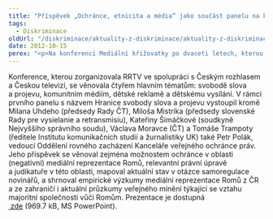 ```yaml
---
title: "Příspěvek „Ochránce, etnicita a média“ jako součást panelu na konferenci Mediální křižovatky po dvaceti letech"
tags:
  - Diskriminace
oldUrl: "/diskriminace/aktuality-z-diskriminace/aktuality-z-diskriminace-2012/prispevek-ochrance-etnicita-a-media-jako-soucast-panelu-na-konferenci-medialni-kri/"
date: 2012-10-15
perex: "<p>Na konferenci Mediální křižovatky po dvaceti letech, kterou ve dnech 9. – 10. října v Telči pořádala Rada pro rozhlasové a televizní vysílání (RRTV), se kromě jiných témat diskutovalo i o problematice mediální reprezentace etnických menšin, zejména Romů.</p>"
---
```


<!-- imported from the old website -->

<p class="align-blok">Konference, kterou zorganizovala RRTV ve spolupráci s Českým rozhlasem a Českou televizí, se věnovala čtyřem hlavním tématům: svobodě slova a projevu, komunitním médiím, dětské reklamě a dětskému vysílání. V rámci prvního panelu s názvem Hranice svobody slova a projevu vystoupil kromě Milana Uhdeho (předsedy Rady ČT), Miloša Mistríka (předsedy slovenské Rady pre vysielanie a retransmisiu), Kateřiny Šimáčkové (soudkyně Nejvyššího správního soudu), Václava Moravce (ČT) a Tomáše Trampoty (ředitele Institutu komunikačních studií a žurnalistiky UK) také Petr Polák, vedoucí Oddělení rovného zacházení Kanceláře veřejného ochránce práv. Jeho příspěvek se věnoval zejména možnostem ochránce v oblasti (negativní) mediální reprezentace Romů, relevantní právní úpravě a judikatuře v této oblasti, mapoval aktuální stav v otázce samoregulace novinářů, a shrnoval empirické výzkumy mediální reprezentace Romů z ČR a ze zahraničí i aktuální průzkumy veřejného mínění týkající se vztahu majoritní společnosti vůči Romům. Prezentace je dostupná <a title="Otevření do nového okna" href="/uploads-import/DISKRIMINACE/aktuality/Ochrance_etnicita_media.ppt" target="_blank"><img alt="" src="https://www.ochrance.cz/typo3/ext/od_linkdesc/icons/ppt.gif" class="od_linkdesc_icon" /> zde</a> (969.7 kB, MS PowerPoint). </p>
